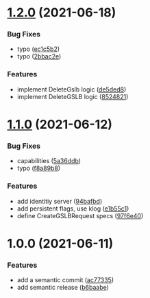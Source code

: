 # [1.2.0](https://gitlab.snapp.ir/snappcloud/consul-gslb-driver/compare/v1.1.0...v1.2.0) (2021-06-18)


### Bug Fixes

* typo ([ec1c5b2](https://gitlab.snapp.ir/snappcloud/consul-gslb-driver/commit/ec1c5b2c7c3855e3153e2a8872e8186381a83dd4))
* typo ([2bbac2e](https://gitlab.snapp.ir/snappcloud/consul-gslb-driver/commit/2bbac2e1386d7a2da23c11c69c0b50c994a1f23f))


### Features

* implement DeleteGslb logic ([de5ded8](https://gitlab.snapp.ir/snappcloud/consul-gslb-driver/commit/de5ded8efdbcb999d39c9676b484c6576303a51c))
* implement DeleteGSLB logic ([8524821](https://gitlab.snapp.ir/snappcloud/consul-gslb-driver/commit/852482116a5aa4f18b4af1bf392f9fa9d2972824))

# [1.1.0](https://gitlab.snapp.ir/snappcloud/consul-gslb-driver/compare/v1.0.0...v1.1.0) (2021-06-12)


### Bug Fixes

* capabilities ([5a36ddb](https://gitlab.snapp.ir/snappcloud/consul-gslb-driver/commit/5a36ddb7734fb2a339ab9aaa2d072b5c0c2edeb4))
* typo ([f8a89b8](https://gitlab.snapp.ir/snappcloud/consul-gslb-driver/commit/f8a89b8923e3c4ebdbf10fa2c3f7ec24a6d426d6))


### Features

* add identitiy server ([94bafbd](https://gitlab.snapp.ir/snappcloud/consul-gslb-driver/commit/94bafbdc1f6be1e07f279a0e1295579a81fda3d4))
* add persistent flags, use klog ([e1b55c1](https://gitlab.snapp.ir/snappcloud/consul-gslb-driver/commit/e1b55c17f44206dcfa994a82aba7827960250d32))
* define CreateGSLBRequest specs ([97f6e40](https://gitlab.snapp.ir/snappcloud/consul-gslb-driver/commit/97f6e4027042ed03b4117368fb04af4e22bc2124))

# 1.0.0 (2021-06-11)


### Features

* add a semantic commit ([ac77335](https://gitlab.snapp.ir/snappcloud/consul-gslb-driver/commit/ac77335181ad1416d810172d3d2a7b0ebbb3f896))
* add semantic release ([b6baabe](https://gitlab.snapp.ir/snappcloud/consul-gslb-driver/commit/b6baabe52a2ef39fe93fc8c9c77eb5f65988ac0d))
